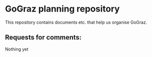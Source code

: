 # GoGraz planning repository

This repository contains documents etc. that help us organise
GoGraz.

## Requests for comments:

Nothing yet
